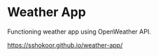 # Weather App
Functioning weather app using OpenWeather API.

https://sshokoor.github.io/weather-app/
